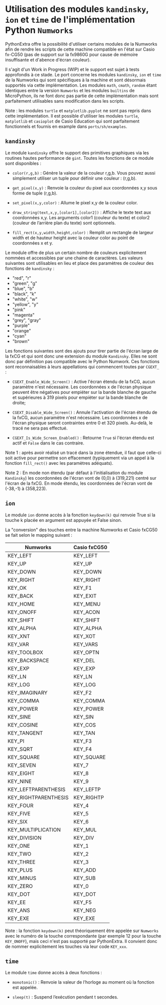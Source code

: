 # Utilisation des modules `kandinsky`, `ion` et `time` de l'implémentation Python `Numworks`

PythonExtra offre la possibilité d'utiliser certains modules de la Numworks afin de rendre les scripts de cette machine compatible en l'état sur Casio fx-CG50 (pas de support sur la fx9860G pour cause de mémoire insuffisante et d'abence d'écran couleur).

Il s'agit d'un Work in Progress (WIP) et le support est sujet à tests approfondis à ce stade. Le port concerne les modules `kandinsky`, `ion` et `time` de la Numworks qui sont spécifiques à la machine et sont désormais supportés via cette implémentation. Les modules `math`, `cmath`, `random` étant identiques entre la version `Numworks` et les modules `builtins` de MicroPython, ils ne font donc pas partie de cette implémentation mais sont parfaitement utilisables sans modification dans les scripts.

Note : les modules `turtle` et `matplotlib.pyplot` ne sont pas repris dans cette implémentation. Il est possible d'utiliser les modules `turtle`, `matplotlib` et `casioplot` de Casio Education qui sont parfaitement fonctionnels et fournis en example dans `ports/sh/examples`.


## `kandinsky`

Le module `kandinsky` offre le support des primitives graphiques via les routines hautes performance de `gint`. Toutes les fonctions de ce module sont disponibles :

- `color(r,g,b)` : Génère la valeur de la couleur r,g,b. Vous pouvez aussi simplement utiliser un tuple pour définir une couleur : (r,g,b).

- `get_pixel(x,y)` : Renvoie la couleur du pixel aux coordonnées x,y sous forme de tuple (r,g,b).

- `set_pixel(x,y,color)` : Allume le pixel x,y de la couleur color.

- `draw_string(text,x,y,[color1],[color2])` : Affiche le texte text aux coordonnées x,y. Les arguments color1 (couleur du texte) et color2 (couleur de lʼarrière plan du texte) sont optionnels.

- `fill_rect(x,y,width,height,color)` : Remplit un rectangle de largeur width et de hauteur height avec la couleur color au point de coordonnées x et y.

Le module offre de plus un certain nombre de couleurs explicitement nommées et accessibles par une chaine de caractères. Les valeurs suivantes sont utilisables en lieu et place des paramètres de couleur des fonctions de `kandinsky` :
- "red", "r"
- "green", "g"
- "blue", "b"
- "black", "k"
- "white", "w"
- "yellow", "y"
- "pink"
- "magenta"
- "grey", "gray"
- "purple"
- "orange"
- "cyan"
- "brown"

Les fonctions suivantes sont des ajouts pour tirer partie de l'écran large de la fxCG et qui sont donc une extension du module `Kandinsky`. Elles ne sont donc par définition pas compatible avec le Python Numwork. Ces fonctions sont reconnaisables à leurs appellations qui commencent toutes par `CGEXT_` :

- `CGEXT_Enable_Wide_Screen()` : Active l'écran étendu de la fxCG, aucun paramètre n'est nécessaire. Les coordonnées x de l'écran physique peuvent être négatives pour empiéter sur la bande blanche de gauche et supérieures à 319 pixels pour empièter sur la bande blanche de droite;

- `CGEXT_Disable_Wide_Screen()` : Annule l'activation de l'écran étendu de la fxCG, aucun paramètre n'est nécessaire. Les coordonnées x de l'écran physique seront contraintes entre 0 et 320 pixels. Au-delà, le tracé ne sera pas effectué. 

- `CGEXT_Is_Wide_Screen_Enabled()` : Retourne `True` si l'écran étendu est actif et `False` dans le cas contraire.

Note 1 : après avoir réalisé un tracé dans la zone étendue, il faut que celle-ci soit active pour permettre son effacement (typiquement via un appel à la fonction `fill_rect()` avec les paramètres adéquats).

Note 2 : En mode non étendu (par défaut à l'initialisation du module `Kandinsky`) les coordonnées de l'écran vont de (0,0) à (319,221) centré sur l'écran de la fxCG. En mode étendu, les coordonnées de l'écran vont de (-38,-1) à (358,223).


## `ion`

Le module `ion` donne accès à la fonction `keydown(k)` qui renvoie True si la touche k placée en argument est appuyée et False sinon.

La "conversion" des touches entre la machine Numworks et Casio fxCG50 se fait selon le mapping suivant :

| Numworks | Casio fxCG50 |
|----------|--------------|
| KEY_LEFT     | KEY_LEFT |
| KEY_UP     | KEY_UP |
| KEY_DOWN     | KEY_DOWN |
| KEY_RIGHT     | KEY_RIGHT |
| KEY_OK      | KEY_F1 |
| KEY_BACK        | KEY_EXIT |
| KEY_HOME        | KEY_MENU |
| KEY_ONOFF       | KEY_ACON |
| KEY_SHIFT     | KEY_SHIFT |
| KEY_ALPHA     | KEY_ALPHA |
| KEY_XNT     | KEY_XOT |
| KEY_VAR     | KEY_VARS |
| KEY_TOOLBOX     | KEY_OPTN |
| KEY_BACKSPACE       | KEY_DEL |
| KEY_EXP     | KEY_EXP |
| KEY_LN     | KEY_LN |
| KEY_LOG     | KEY_LOG |
| KEY_IMAGINARY       | KEY_F2 |
| KEY_COMMA     | KEY_COMMA |
| KEY_POWER     | KEY_POWER |
| KEY_SINE        | KEY_SIN |
| KEY_COSINE      | KEY_COS |
| KEY_TANGENT     | KEY_TAN |
| KEY_PI      | KEY_F3 |
| KEY_SQRT        | KEY_F4 |
| KEY_SQUARE     | KEY_SQUARE |
| KEY_SEVEN       | KEY_7 |
| KEY_EIGHT       | KEY_8 |
| KEY_NINE        | KEY_9 |
| KEY_LEFTPARENTHESIS     | KEY_LEFTP |
| KEY_RIGHTPARENTHESIS        | KEY_RIGHTP |
| KEY_FOUR        | KEY_4 |
| KEY_FIVE        | KEY_5 |
| KEY_SIX     | KEY_6 |
| KEY_MULTIPLICATION      | KEY_MUL |
| KEY_DIVISION        | KEY_DIV |
| KEY_ONE     | KEY_1 |
| KEY_TWO     | KEY_2 |
| KEY_THREE       | KEY_3 |
| KEY_PLUS        | KEY_ADD |
| KEY_MINUS       | KEY_SUB |
| KEY_ZERO        | KEY_0 |
| KEY_DOT     | KEY_DOT |
| KEY_EE      | KEY_F5 |
| KEY_ANS     | KEY_NEG |
| KEY_EXE     | KEY_EXE |

Note : la fonction `keydown(k)` peut théoriquement être appelée sur `Numworks` avec le numéro de la touche correspondante (par exemple 12 pour la touche `KEY_ONOFF`), mais ceci n'est pas supporté par PythonExtra. Il convient donc de nommer explicitement les touches via leur code `KEY_xxx`.


## `time`

Le module `time` donne accès à deux fonctions :

- `monotonic()` : Renvoie la valeur de lʼhorloge au moment où la fonction est appelée.

- `sleep(t)` : Suspend lʼexécution pendant t secondes.
